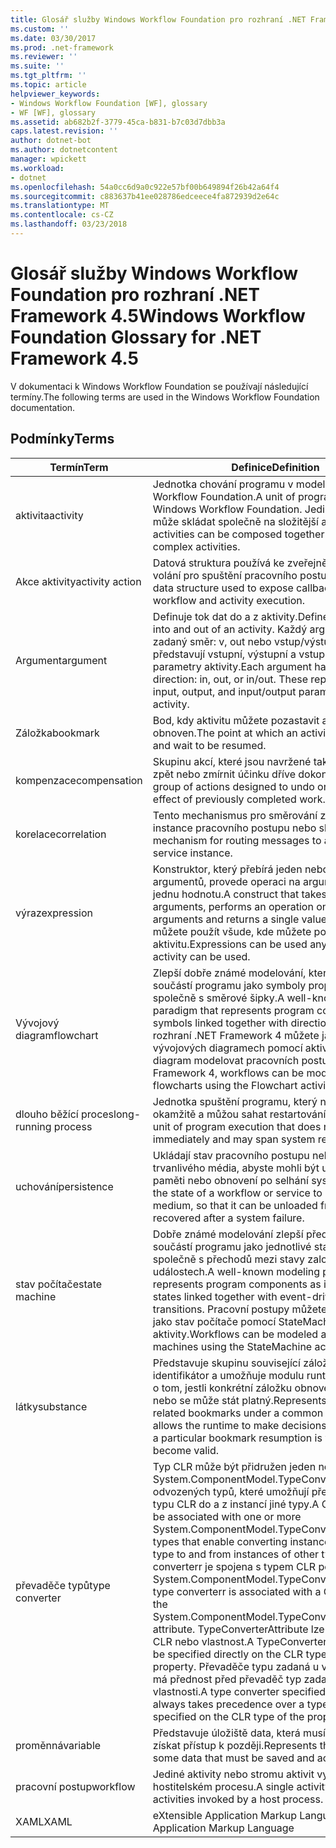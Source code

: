```yaml
---
title: Glosář služby Windows Workflow Foundation pro rozhraní .NET Framework 4.5
ms.custom: ''
ms.date: 03/30/2017
ms.prod: .net-framework
ms.reviewer: ''
ms.suite: ''
ms.tgt_pltfrm: ''
ms.topic: article
helpviewer_keywords:
- Windows Workflow Foundation [WF], glossary
- WF [WF], glossary
ms.assetid: ab682b2f-3779-45ca-b831-b7c03d7dbb3a
caps.latest.revision: ''
author: dotnet-bot
ms.author: dotnetcontent
manager: wpickett
ms.workload:
- dotnet
ms.openlocfilehash: 54a0cc6d9a0c922e57bf00b649894f26b42a64f4
ms.sourcegitcommit: c883637b41ee028786edceece4fa872939d2e64c
ms.translationtype: MT
ms.contentlocale: cs-CZ
ms.lasthandoff: 03/23/2018
---
```

# <a name="windows-workflow-foundation-glossary-for-net-framework-45"></a><span data-ttu-id="51d23-102">Glosář služby Windows Workflow Foundation pro rozhraní .NET Framework 4.5</span><span class="sxs-lookup"><span data-stu-id="51d23-102">Windows Workflow Foundation Glossary for .NET Framework 4.5</span></span>
<span data-ttu-id="51d23-103">V dokumentaci k Windows Workflow Foundation se používají následující termíny.</span><span class="sxs-lookup"><span data-stu-id="51d23-103">The following terms are used in the Windows Workflow Foundation documentation.</span></span>  
  
## <a name="terms"></a><span data-ttu-id="51d23-104">Podmínky</span><span class="sxs-lookup"><span data-stu-id="51d23-104">Terms</span></span>  
  
|<span data-ttu-id="51d23-105">Termín</span><span class="sxs-lookup"><span data-stu-id="51d23-105">Term</span></span>|<span data-ttu-id="51d23-106">Definice</span><span class="sxs-lookup"><span data-stu-id="51d23-106">Definition</span></span>|  
|----------|----------------|  
|<span data-ttu-id="51d23-107">aktivita</span><span class="sxs-lookup"><span data-stu-id="51d23-107">activity</span></span>|<span data-ttu-id="51d23-108">Jednotka chování programu v modelu Windows Workflow Foundation.</span><span class="sxs-lookup"><span data-stu-id="51d23-108">A unit of program behavior in Windows Workflow Foundation.</span></span> <span data-ttu-id="51d23-109">Jediné aktivity se může skládat společně na složitější aktivity.</span><span class="sxs-lookup"><span data-stu-id="51d23-109">Single activities can be composed together into more complex activities.</span></span>|  
|<span data-ttu-id="51d23-110">Akce aktivity</span><span class="sxs-lookup"><span data-stu-id="51d23-110">activity action</span></span>|<span data-ttu-id="51d23-111">Datová struktura používá ke zveřejnění zpětných volání pro spuštění pracovního postupu a aktivity.</span><span class="sxs-lookup"><span data-stu-id="51d23-111">A data structure used to expose callbacks for workflow and activity execution.</span></span>|  
|<span data-ttu-id="51d23-112">Argument</span><span class="sxs-lookup"><span data-stu-id="51d23-112">argument</span></span>|<span data-ttu-id="51d23-113">Definuje tok dat do a z aktivity.</span><span class="sxs-lookup"><span data-stu-id="51d23-113">Defines the data flow into and out of an activity.</span></span> <span data-ttu-id="51d23-114">Každý argument má zadaný směr: v, out nebo vstup/výstup. Tyto představují vstupní, výstupní a vstupní a výstupní parametry aktivity.</span><span class="sxs-lookup"><span data-stu-id="51d23-114">Each argument has a specified direction: in, out, or in/out. These represent the input, output, and input/output parameters of the activity.</span></span>|  
|<span data-ttu-id="51d23-115">Záložka</span><span class="sxs-lookup"><span data-stu-id="51d23-115">bookmark</span></span>|<span data-ttu-id="51d23-116">Bod, kdy aktivitu můžete pozastavit a počkejte být obnoven.</span><span class="sxs-lookup"><span data-stu-id="51d23-116">The point at which an activity can pause and wait to be resumed.</span></span>|  
|<span data-ttu-id="51d23-117">kompenzace</span><span class="sxs-lookup"><span data-stu-id="51d23-117">compensation</span></span>|<span data-ttu-id="51d23-118">Skupinu akcí, které jsou navržené tak, aby vrátit zpět nebo zmírnit účinku dříve dokončit práci.</span><span class="sxs-lookup"><span data-stu-id="51d23-118">A group of actions designed to undo or mitigate the effect of previously completed work.</span></span>|  
|<span data-ttu-id="51d23-119">korelace</span><span class="sxs-lookup"><span data-stu-id="51d23-119">correlation</span></span>|<span data-ttu-id="51d23-120">Tento mechanismus pro směrování zpráv do instance pracovního postupu nebo službě.</span><span class="sxs-lookup"><span data-stu-id="51d23-120">The mechanism for routing messages to a workflow or service instance.</span></span>|  
|<span data-ttu-id="51d23-121">výraz</span><span class="sxs-lookup"><span data-stu-id="51d23-121">expression</span></span>|<span data-ttu-id="51d23-122">Konstruktor, který přebírá jeden nebo více argumentů, provede operaci na argumentů a vrátí jednu hodnotu.</span><span class="sxs-lookup"><span data-stu-id="51d23-122">A construct that takes in one or more arguments, performs an operation on the arguments and returns a single value.</span></span> <span data-ttu-id="51d23-123">Výrazy můžete použít všude, kde můžete použít aktivitu.</span><span class="sxs-lookup"><span data-stu-id="51d23-123">Expressions can be used anywhere an activity can be used.</span></span>|  
|<span data-ttu-id="51d23-124">Vývojový diagram</span><span class="sxs-lookup"><span data-stu-id="51d23-124">flowchart</span></span>|<span data-ttu-id="51d23-125">Zlepší dobře známé modelování, který představuje součástí programu jako symboly propojené společně s směrové šipky.</span><span class="sxs-lookup"><span data-stu-id="51d23-125">A well-known modeling paradigm that represents program components as symbols linked together with directional arrows.</span></span>  <span data-ttu-id="51d23-126">V rozhraní .NET Framework 4 můžete jako na vývojových diagramech pomocí aktivity vývojový diagram modelovat pracovních postupů.</span><span class="sxs-lookup"><span data-stu-id="51d23-126">In the .NET Framework 4, workflows can be modeled as flowcharts using the Flowchart activity.</span></span>|  
|<span data-ttu-id="51d23-127">dlouho běžící proces</span><span class="sxs-lookup"><span data-stu-id="51d23-127">long-running process</span></span>|<span data-ttu-id="51d23-128">Jednotka spuštění programu, který nevrací okamžitě a můžou sahat restartování systému.</span><span class="sxs-lookup"><span data-stu-id="51d23-128">A unit of program execution that does not return immediately and may span system restarts.</span></span>|  
|<span data-ttu-id="51d23-129">uchování</span><span class="sxs-lookup"><span data-stu-id="51d23-129">persistence</span></span>|<span data-ttu-id="51d23-130">Ukládají stav pracovního postupu nebo služby trvanlivého média, abyste mohli být uvolněna z paměti nebo obnovení po selhání systému.</span><span class="sxs-lookup"><span data-stu-id="51d23-130">Saving the state of a workflow or service to a durable medium, so that it can be unloaded from memory or recovered after a system failure.</span></span>|  
|<span data-ttu-id="51d23-131">stav počítače</span><span class="sxs-lookup"><span data-stu-id="51d23-131">state machine</span></span>|<span data-ttu-id="51d23-132">Dobře známé modelování zlepší představující součástí programu jako jednotlivé stavy propojené společně s přechodů mezi stavy založeného na událostech.</span><span class="sxs-lookup"><span data-stu-id="51d23-132">A well-known modeling paradigm that represents program components as individual states linked together with event-driven state transitions.</span></span>  <span data-ttu-id="51d23-133">Pracovní postupy můžete modelován jako stav počítače pomocí StateMachine aktivity.</span><span class="sxs-lookup"><span data-stu-id="51d23-133">Workflows can be modeled as state machines using the StateMachine activity.</span></span>|  
|<span data-ttu-id="51d23-134">látky</span><span class="sxs-lookup"><span data-stu-id="51d23-134">substance</span></span>|<span data-ttu-id="51d23-135">Představuje skupinu související záložky pod obecný identifikátor a umožňuje modulu runtime rozhodnutí o tom, jestli konkrétní záložku obnovení je platný nebo se může stát platný.</span><span class="sxs-lookup"><span data-stu-id="51d23-135">Represents a group of related bookmarks under a common identifier and allows the runtime to make decisions about whether a particular bookmark resumption is valid or may become valid.</span></span>|  
|<span data-ttu-id="51d23-136">převaděče typů</span><span class="sxs-lookup"><span data-stu-id="51d23-136">type converter</span></span>|<span data-ttu-id="51d23-137">Typ CLR může být přidružen jeden nebo více System.ComponentModel.TypeConverter odvozených typů, které umožňují převodu instance typu CLR do a z instancí jiné typy.</span><span class="sxs-lookup"><span data-stu-id="51d23-137">A CLR type can be associated with one or more System.ComponentModel.TypeConverter derived types that enable converting instances of the CLR type to and from instances of other types.</span></span> <span data-ttu-id="51d23-138">Typ converterr je spojena s typem CLR pomocí atributu System.ComponentModel.TypeConverterAttribute.</span><span class="sxs-lookup"><span data-stu-id="51d23-138">A type converterr is associated with a CLR type using the System.ComponentModel.TypeConverterAttribute attribute.</span></span>  <span data-ttu-id="51d23-139">TypeConverterAttribute lze přímo na typ CLR nebo vlastnost.</span><span class="sxs-lookup"><span data-stu-id="51d23-139">A TypeConverterAttribute can be specified directly on the CLR type or on a property.</span></span> <span data-ttu-id="51d23-140">Převaděče typu zadaná u vlastnosti vždy má přednost před převaděč typ zadaný v typu CLR vlastnosti.</span><span class="sxs-lookup"><span data-stu-id="51d23-140">A type converter specified on a property always takes precedence over a type converter specified on the CLR type of the property.</span></span>|  
|<span data-ttu-id="51d23-141">proměnná</span><span class="sxs-lookup"><span data-stu-id="51d23-141">variable</span></span>|<span data-ttu-id="51d23-142">Představuje úložiště data, která musí být uloženy a získat přístup k později.</span><span class="sxs-lookup"><span data-stu-id="51d23-142">Represents the storage of some data that must be saved and accessed later.</span></span>|  
|<span data-ttu-id="51d23-143">pracovní postup</span><span class="sxs-lookup"><span data-stu-id="51d23-143">workflow</span></span>|<span data-ttu-id="51d23-144">Jediné aktivity nebo stromu aktivit vyvolané hostitelském procesu.</span><span class="sxs-lookup"><span data-stu-id="51d23-144">A single activity or tree of activities invoked by a host process.</span></span>|  
|<span data-ttu-id="51d23-145">XAML</span><span class="sxs-lookup"><span data-stu-id="51d23-145">XAML</span></span>|<span data-ttu-id="51d23-146">eXtensible Application Markup Language</span><span class="sxs-lookup"><span data-stu-id="51d23-146">eXtensible Application Markup Language</span></span>|
